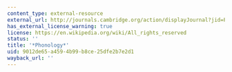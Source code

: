 ```yaml
---
content_type: external-resource
external_url: http://journals.cambridge.org/action/displayJournal?jid=PHO
has_external_license_warning: true
license: https://en.wikipedia.org/wiki/All_rights_reserved
status: ''
title: '*Phonology*'
uid: 9012de65-a459-4b99-b8ce-25dfe2b7e2d1
wayback_url: ''
---
```


